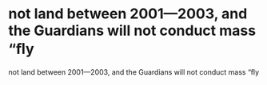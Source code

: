 # not land between 2001—2003, and the Guardians will not conduct mass “ﬂy

not land between 2001—2003, and the Guardians will not conduct mass “ﬂy